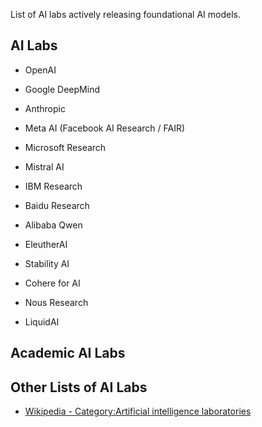 List of AI labs actively releasing foundational AI models.


## AI Labs

- OpenAI

- Google DeepMind

- Anthropic

- Meta AI (Facebook AI Research / FAIR)

- Microsoft Research

- Mistral AI

- IBM Research

- Baidu Research

- Alibaba Qwen

- EleutherAI

- Stability AI

- Cohere for AI

- Nous Research

- LiquidAI





## Academic AI Labs




## Other Lists of AI Labs
- [Wikipedia - Category:Artificial intelligence laboratories](https://en.wikipedia.org/wiki/Category:Artificial_intelligence_laboratories)


